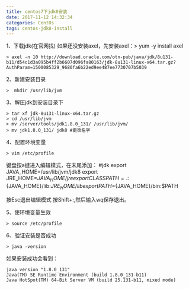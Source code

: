 ```yaml
---
title: centos7下jdk8安装
date: 2017-11-12 14:32:34
categories: CentOs
tags: centos-jdk8-install
---
```

1、下载jdk(在官网找)
如果还没安装axel，先安装axel：> yum -y install axel

    > axel -n 10 http://download.oracle.com/otn-pub/java/jdk/8u131-b11/d54c1d3a095b4ff2b6607d096fa80163/jdk-8u131-linux-x64.tar.gz?AuthParam=1500085329_9680fa6b22ed9ee487ee7730707b5039

2、新建安装目录

    >  mkdir /usr/lib/jvm

3、解压jdk到安装目录下

    > tar xf jdk-8u131-linux-x64.tar.gz
    > cd /usr/lib/jvm
    > mv /server/tools/jdk1.8.0_131/ /usr/lib/jvm/
    > mv jdk1.8.0_131/ jdk8 #更改名字

4、配置环境变量

    > vim /etc/profile
    
键盘按a键进入编辑模式，在末尾添加：
#jdk
export JAVA_HOME=/usr/lib/jvm/jdk8
export JRE_HOME=${JAVA_HOME}/jre
export CLASSPATH=.:${JAVA_HOME}/lib:${JRE_HOME}/lib
export PATH=${JAVA_HOME}/bin:$PATH

按Esc退出编辑模式
按Shift+:,然后输入wq保存退出。

5、使环境变量生效

    > source /etc/profile

6、验证安装是否成功

    > java -version

如果安装成功会看到：

    java version "1.8.0_131"
    Java(TM) SE Runtime Environment (build 1.8.0_131-b11)
    Java HotSpot(TM) 64-Bit Server VM (build 25.131-b11, mixed mode)